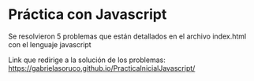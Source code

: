 # Práctica con Javascript

Se resolvieron 5 problemas que están detallados en el archivo index.html con el lenguaje javascript

Link que redirige a la solución de los problemas: https://gabrielasoruco.github.io/PracticaInicialJavascript/
